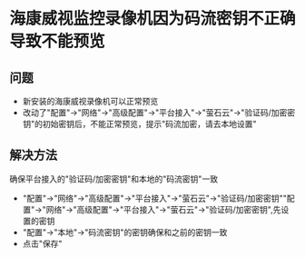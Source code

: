 # 海康威视监控录像机因为码流密钥不正确导致不能预览

## 问题
* 新安装的海康威视录像机可以正常预览
* 改动了"配置"->"网络"->"高级配置"->"平台接入"->"萤石云"->"验证码/加密密钥"的初始密钥后，不能正常预览，提示"码流加密，请去本地设置"

## 解决方法
确保平台接入的"验证码/加密密钥"和本地的"码流密钥"一致

* "配置"->"网络"->"高级配置"->"平台接入"->"萤石云"->"验证码/加密密钥""配置"->"网络"->"高级配置"->"平台接入"->"萤石云"->"验证码/加密密钥",先设置的密钥
* "配置"->"本地"->"码流密钥"的密钥确保和之前的密钥一致
* 点击"保存"

